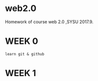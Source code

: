 # web2.0
Homework of course web 2.0 ,SYSU 2017.9.


# WEEK 0
    learn git & github
    
# WEEK 1


